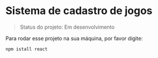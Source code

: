 <h1>Sistema de cadastro de jogos</h1>

> Status do projeto: Em desenvolvimento 

Para rodar esse projeto na sua máquina, por favor digite:

```
npm istall react
```
